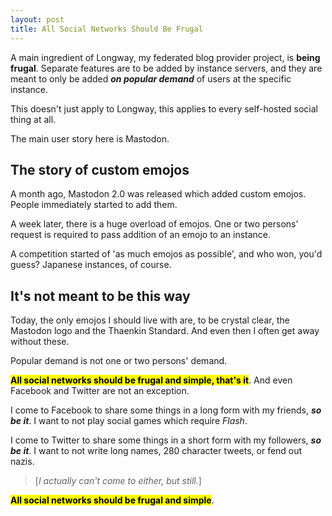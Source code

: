 ```yaml
---
layout: post
title: All Social Networks Should Be Frugal
---
```


A main ingredient of Longway, my federated blog provider project, is **being frugal**. Separate features are to be added by instance servers, and they are meant to only be added ***on popular demand*** of users at the specific instance.

This doesn't just apply to Longway, this applies to every self-hosted social thing at all.

The main user story here is Mastodon.

## The story of custom emojos

A month ago, Mastodon 2.0 was released which added custom emojos. People immediately started to add them.

A week later, there is a huge overload of emojos. One or two persons' request is required to pass addition of an emojo to an instance.

A competition started of 'as much emojos as possible', and who won, you'd guess? Japanese instances, of course.

## It's not meant to be this way

Today, the only emojos I should live with are, to be crystal clear, the Mastodon logo and the Thaenkin Standard. And even then I often get away without these.

Popular demand is not one or two persons' demand.

<mark>**All social networks should be frugal and simple, that's it**</mark>. And even Facebook and Twitter are not an exception.

I come to Facebook to share some things in a long form with my friends, ***so be it***. I want to not play social games which require *Flash*.

I come to Twitter to share some things in a short form with my followers, ***so be it***. I want to not write long names, 280 character tweets, or fend out nazis.

> [*I actually can't come to either, but still.*]

<mark>**All social networks should be frugal and simple**</mark>.
